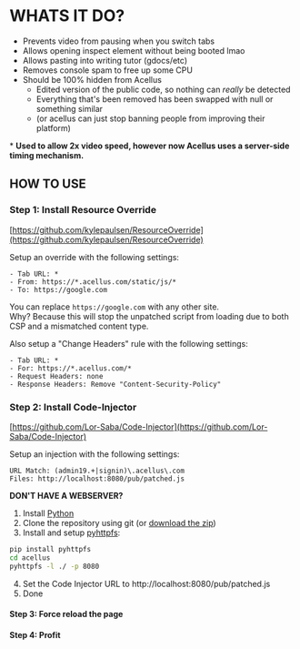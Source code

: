 # WHATS IT DO?

- Prevents video from pausing when you switch tabs
- Allows opening inspect element without being booted lmao
- Allows pasting into writing tutor (gdocs/etc)
- Removes console spam to free up some CPU
- Should be 100% hidden from Acellus
    - Edited version of the public code, so nothing can *really* be detected
    - Everything that's been removed has been swapped with null or something similar
    - (or acellus can just stop banning people from improving their platform)

\* **Used to allow 2x video speed, however now Acellus uses a server-side timing mechanism.**


## HOW TO USE

### Step 1: Install Resource Override
[https://github.com/kylepaulsen/ResourceOverride](https://github.com/kylepaulsen/ResourceOverride)

Setup an override with the following settings:
```
- Tab URL: *
- From: https://*.acellus.com/static/js/*
- To: https://google.com
```
You can replace `https://google.com` with any other site.  
Why? Because this will stop the unpatched script from loading due to both CSP and a mismatched content type.  

Also setup a "Change Headers" rule with the following settings:
```
- Tab URL: *
- For: https://*.acellus.com/*
- Request Headers: none
- Response Headers: Remove "Content-Security-Policy"
```


### Step 2: Install Code-Injector

[https://github.com/Lor-Saba/Code-Injector](https://github.com/Lor-Saba/Code-Injector)

Setup an injection with the following settings:
```
URL Match: (admin19.+|signin)\.acellus\.com
Files: http://localhost:8080/pub/patched.js
```
    
**DON'T HAVE A WEBSERVER?**
1. Install [Python](https://python.org)
2. Clone the repository using git (or [download the zip](https://github.com/iiPythonx/acellus/archive/refs/heads/main.zip))
3. Install and setup [pyhttpfs](https://github.com/iiPythonx/pyhttpfs):
```sh
pip install pyhttpfs
cd acellus
pyhttpfs -l ./ -p 8080
```
4. Set the Code Injector URL to http://localhost:8080/pub/patched.js
5. Done

#### Step 3: Force reload the page
#### Step 4: Profit
